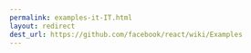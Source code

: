 ```yaml
---
permalink: examples-it-IT.html
layout: redirect
dest_url: https://github.com/facebook/react/wiki/Examples
---
```

